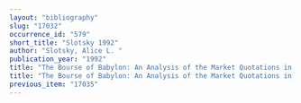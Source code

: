 ```yaml
---
layout: "bibliography"
slug: "17032"
occurrence_id: "579"
short_title: "Slotsky 1992"
author: "Slotsky, Alice L. "
publication_year: "1992"
title: "The Bourse of Babylon: An Analysis of the Market Quotations in the Astronomical Diaries of Babylonia (doctorale dissertatie Yale)"
title: "The Bourse of Babylon: An Analysis of the Market Quotations in the Astronomical Diaries of Babylonia (doctorale dissertatie Yale)"
previous_item: "17035"
---
```


